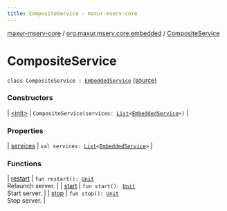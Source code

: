 ```yaml
---
title: CompositeService - maxur-mserv-core
---
```


[maxur-mserv-core](../../index.html) / [org.maxur.mserv.core.embedded](../index.html) / [CompositeService](.)

# CompositeService

`class CompositeService : `[`EmbeddedService`](../-embedded-service/index.html) [(source)](https://github.com/myunusov/maxur-mserv/tree/master/maxur-mserv-core/src/main/kotlin/org/maxur/mserv/core/embedded/CompositeService.kt#L3)

### Constructors

| [&lt;init&gt;](-init-.html) | `CompositeService(services: `[`List`](https://kotlinlang.org/api/latest/jvm/stdlib/kotlin.collections/-list/index.html)`<`[`EmbeddedService`](../-embedded-service/index.html)`>)` |

### Properties

| [services](services.html) | `val services: `[`List`](https://kotlinlang.org/api/latest/jvm/stdlib/kotlin.collections/-list/index.html)`<`[`EmbeddedService`](../-embedded-service/index.html)`>` |

### Functions

| [restart](restart.html) | `fun restart(): `[`Unit`](https://kotlinlang.org/api/latest/jvm/stdlib/kotlin/-unit/index.html)<br>Relaunch server. |
| [start](start.html) | `fun start(): `[`Unit`](https://kotlinlang.org/api/latest/jvm/stdlib/kotlin/-unit/index.html)<br>Start server. |
| [stop](stop.html) | `fun stop(): `[`Unit`](https://kotlinlang.org/api/latest/jvm/stdlib/kotlin/-unit/index.html)<br>Stop server. |

